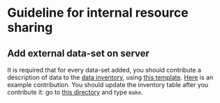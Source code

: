# Guideline for internal resource sharing

## Add external data-set on server

It is required that for every data-set added, you should contribute a description of data to the [data inventory](https://github.com/xinhe-lab/lab-wiki/tree/master/private/data), using [this template](https://github.com/xinhe-lab/lab-wiki/blob/master/private/data/TEMPLATE.md). [Here](https://github.com/gaow/lab-wiki/blob/master/private/data/GIANT_Height_GWAS.md) is an example contribution. You should update the inventory table after you contribute it: go to [this directory](https://github.com/xinhe-lab/lab-wiki/blob/master/private) and type `make`.
